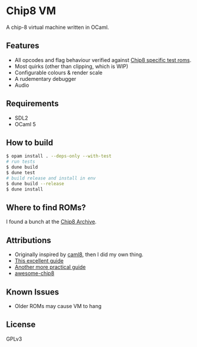 # Chip8 VM

A chip-8 virtual machine written in OCaml.

## Features

- All opcodes and flag behaviour verified against [Chip8 specific test roms](https://github.com/Timendus/chip8-test-suite).
- Most quirks (other than clipping, which is WIP)
- Configurable colours & render scale
- A rudementary debugger
- Audio

## Requirements

- SDL2
- OCaml 5

## How to build

```bash
$ opam install . --deps-only --with-test
# run tests
$ dune build
$ dune test
# build release and install in env
$ dune build --release
$ dune install
```

## Where to find ROMs?

I found a bunch at the [Chip8 Archive](https://johnearnest.github.io/chip8Archive/).

## Attributions

- Originally inspired by [caml8](https://github.com/linoscope/caml8), then I
did my own thing.
- [This excellent guide](https://tobiasvl.github.io/blog/write-a-chip-8-emulator)
- [Another more practical guide](https://multigesture.net/articles/how-to-write-an-emulator-chip-8-interpreter/)
- [awesome-chip8](https://github.com/tobiasvl/awesome-chip-8)

## Known Issues

- Older ROMs may cause VM to hang

## License

GPLv3
